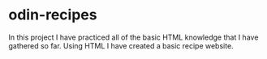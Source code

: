 # odin-recipes
In this project I have practiced all of the basic HTML knowledge that I have gathered so far. Using HTML I have created a basic recipe website.